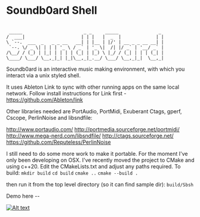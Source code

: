 # Soundb0ard Shell

```

 _____                       _ _     _____               _
/  ___|                     | | |   |  _  |             | |
\ `--.  ___  _   _ _ __   __| | |__ | |/' | __ _ _ __ __| |
 `--. \/ _ \| | | | '_ \ / _` | '_ \|  /| |/ _` | '__/ _` |
/\__/ / (_) | |_| | | | | (_| | |_) \ |_/ / (_| | | | (_| |
\____/ \___/ \__,_|_| |_|\__,_|_.__/ \___/ \__,_|_|  \__,_|

```


Soundb0ard is an interactive music making environment, with which you interact via a unix styled shell.

It uses Ableton Link to sync with other running apps on the same local network. Follow install instructions for Link first - https://github.com/Ableton/link

Other libraries needed are PortAudio, PortMidi, Exuberant Ctags, gperf, Cscope, PerlinNoise and libsndfile:

http://www.portaudio.com/
http://portmedia.sourceforge.net/portmidi/
http://www.mega-nerd.com/libsndfile/
http://ctags.sourceforge.net/
https://github.com/Reputeless/PerlinNoise

I still need to do some more work to make it portable. For the moment I've only been developing on OSX.
I've recently moved the project to CMake and using c++20. Edit the CMakeLists.txt and adjust any paths required.
To build:
`mkdir build`
`cd build`
`cmake ..`
`cmake --build .`

then run it from the top level directory (so it can find sample dir):
`build/Sbsh`


Demo here --

[![Alt text](https://img.youtube.com/vi/wNFlijArs2g/0.jpg)](https://www.youtube.com/watch?v=VRMtDkt9qRY)

